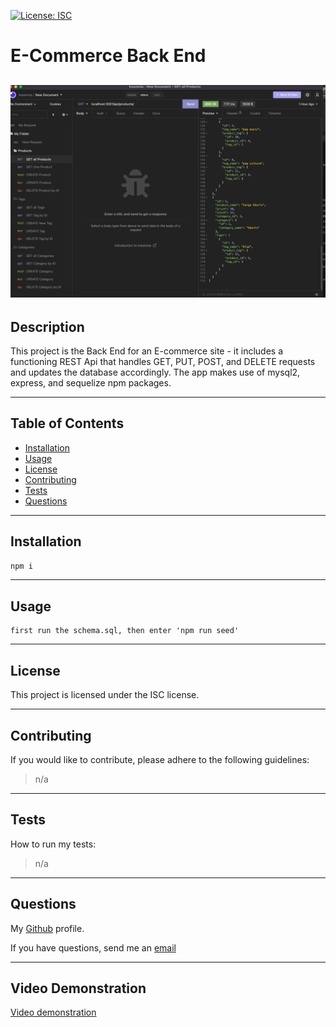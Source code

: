 [![License: ISC](https://img.shields.io/badge/License-ISC-blue.svg)](https://opensource.org/licenses/ISC)     
  # E-Commerce Back End

  ![Screenshot](/img/Screen%20Shot%202022-07-29%20at%206.46.56%20PM.png)
  ---
  ## Description

  This project is the Back End for an E-commerce site - it includes a functioning REST Api that handles GET, PUT, POST, and DELETE requests and updates the database accordingly.  The app makes use of mysql2, express, and sequelize npm packages.

  ---
  ## Table of Contents

  - [Installation](#installation)
  - [Usage](#usage)
  - [License](#license)
  - [Contributing](#contributing)
  - [Tests](#tests)
  - [Questions](#questions)

  ---
  ## Installation

  ```bash
  npm i
  ```

  ---
  ## Usage

  ```
  first run the schema.sql, then enter 'npm run seed'
  ```

  ---
  ## License

  
  This project is licensed under the ISC license.
  

  ---
  ## Contributing

  If you would like to contribute, please adhere to the following guidelines:
  >n/a

  ---
  ## Tests

  How to run my tests:
  >n/a
  
  ---
  ## Questions

  My [Github](https://github.com/RflctnOfU) profile.

  If you have questions, send me an [email](rflctnofu@hotmail.com)

  ---
  ## Video Demonstration
  
  [Video demonstration](https://drive.google.com/file/d/1FH36EzXaDHJZE9CGCsbqeTwva6-RJLQK/view)